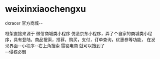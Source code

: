 # weixinxiaochengxu
dxracer 官方商城--



框架直接来源于
微信商城类小程序
仿造京东小程序，弄了个自家的商城类小程序，具有登陆，商品搜索，推荐，购买，支付，订单查询，优惠券等功能，
在发现界面--小程序--右上角搜索  雷铭电商 就可以搜到了  
--侵权必删
